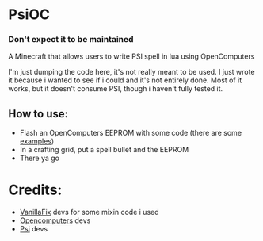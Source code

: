 # PsiOC
### Don't expect it to be maintained
A Minecraft that allows users to write PSI spell in lua using OpenComputers

I'm just dumping the code here, it's not really meant to be used. I just wrote it because i wanted to see if i could and it's not entirely done.
Most of it works, but it doesn't consume PSI, though i haven't fully tested it.

## How to use:
* Flash an OpenComputers EEPROM with some code (there are some [examples](https://github.com/djpadbit/PsiOC/tree/master/examples))
* In a crafting grid, put a spell bullet and the EEPROM
* There ya go

# Credits:
* [VanillaFix](https://www.curseforge.com/minecraft/mc-mods/vanillafix) devs for some mixin code i used
* [Opencomputers](https://www.curseforge.com/minecraft/mc-mods/opencomputers) devs
* [Psi](https://www.curseforge.com/minecraft/mc-mods/Psi) devs